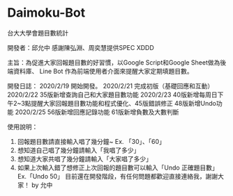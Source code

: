 # Daimoku-Bot
台大大學會題目數統計

開發者：邱允中
感謝陳弘淵、周奕慧提供SPEC XDDD

主旨：為促進大家回報題目數的好習慣，以Google Script和Google Sheet做為後端資料庫、 Line Bot 作為前端使用者介面來提醒大家定期填題目數。

開發日誌：
2020/2/19 開始開發。
2020/2/21 完成初版（基礎回應和互動）
2020/2/22 35版新增查詢自己和大家題目數功能
2020/2/23 40版新增每周日下午2~3點提醒大家回報題目數功能和程式優化、45版錯誤修正 48版新增Undo功能
2020/2/25 56版新增回應記錄功能 61版新增負數及大數判斷

使用說明：
1. 回報題目數請直接輸入唱了幾分鐘~
Ex. 「30」、「60」
2. 想知道自己唱了幾分鐘請輸入「我唱了多少」
3. 想知道大家共唱了幾分鐘請輸入「大家唱了多少」
4. 如果上次輸入錯了想修正上次回報的題目數可以輸入「Undo 正確題目數」
Ex.「Undo 50」
目前還在開發階段，有任何問題都歡迎直接連絡我，謝謝大家！
by 允中


